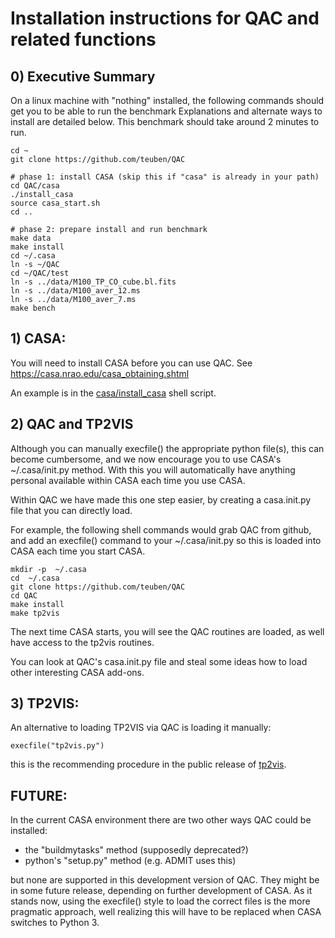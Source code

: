 # Installation instructions for QAC and related functions

## 0) Executive Summary

On a linux machine with "nothing" installed, the following commands should get you to be able
to run the benchmark  Explanations and alternate ways to install are detailed below. This benchmark
should take around 2 minutes to run.

    cd ~
    git clone https://github.com/teuben/QAC
    
    # phase 1: install CASA (skip this if "casa" is already in your path)
    cd QAC/casa
    ./install_casa
    source casa_start.sh
    cd ..
    
    # phase 2: prepare install and run benchmark
    make data
    make install
    cd ~/.casa
    ln -s ~/QAC
    cd ~/QAC/test
    ln -s ../data/M100_TP_CO_cube.bl.fits
    ln -s ../data/M100_aver_12.ms
    ln -s ../data/M100_aver_7.ms
    make bench

## 1) CASA:

You will need to install CASA before you can use QAC.
See https://casa.nrao.edu/casa_obtaining.shtml

An example is in the [casa/install_casa](casa/install_casa) shell script.

## 2) QAC and TP2VIS

Although you can manually execfile() the appropriate python file(s),
this can become cumbersome, and we now encourage you to use CASA's
~/.casa/init.py method. With this you will automatically have anything
personal available within CASA each time you use CASA.

Within QAC we have made this one step easier, by creating a
casa.init.py file that you can directly load.

For example, the following shell commands would grab QAC from github, and
add an execfile() command to your ~/.casa/init.py so this is loaded
into CASA each time you start CASA. 

    mkdir -p  ~/.casa
    cd  ~/.casa
    git clone https://github.com/teuben/QAC
    cd QAC
    make install
    make tp2vis

The next time CASA starts, you will see the QAC routines are loaded,
as well have access to the tp2vis routines.

You can look at QAC's casa.init.py file and steal some ideas how
to load other interesting CASA add-ons.


## 3) TP2VIS:

An alternative to loading TP2VIS via QAC is loading it manually:

    execfile("tp2vis.py")

this is the recommending procedure in the public release of
[tp2vis](https://github.com/tp2vis/distribute).



## FUTURE:

In the current CASA environment there are two other ways QAC could be
installed:
 
- the "buildmytasks" method (supposedly deprecated?)
- python's "setup.py" method (e.g. ADMIT uses this)

but none are supported in this development version of QAC. They might
be in some future release, depending on further development of CASA.
As it stands now, using the execfile() style to load the correct files
is the more pragmatic approach, well realizing this will have to be
replaced when CASA switches to Python 3.



